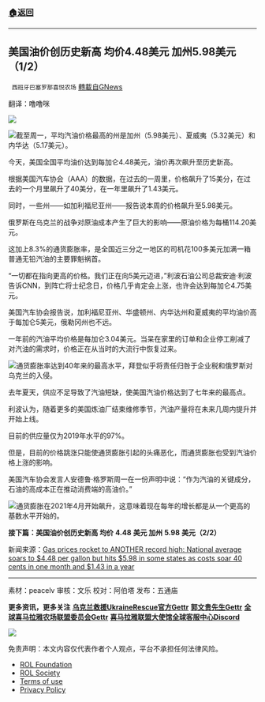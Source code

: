 ###  [:house:返回](README.md)
---


## 美国油价创历史新高 均价4.48美元 加州5.98美元（1/2）
` 西班牙巴塞罗那喜悦农场` [轉載自GNews](https://gnews.org/zh-hans/2551411/)

翻译：噜噜咪
 
![](https://assets.gnews.org/wp-content/uploads/2022/05/xin_png.001-7.jpg)
 
![](https://assets.gnews.org/wp-content/uploads/2022/05/swed789.jpg)截至周一，平均汽油价格最高的州是加州（5.98美元）、夏威夷（5.32美元）和内华达（5.17美元）。
 
今天，美国全国平均油价达到每加仑4.48美元，油价再次飙升至历史新高。
 
根据美国汽车协会（AAA）的数据，在过去的一周里，价格飙升了15美分，在过去的一个月里飙升了40美分，在一年里飙升了1.43美元。
 
同时，一些州——如加利福尼亚州——报告说本周的价格飙升至5.98美元。
 
俄罗斯在乌克兰的战争对原油成本产生了巨大的影响——原油价格为每桶114.20美元。
 
这加上8.3%的通货膨胀率，是全国近三分之一地区的司机花100多美元加满一箱普通无铅汽油的主要罪魁祸首。
 
“一切都在指向更高的价格。我们正在向5美元迈进，”利波石油公司总裁安迪·利波告诉CNN，到阵亡将士纪念日，价格几乎肯定会上涨，也许会达到每加仑4.75美元。
 
美国汽车协会报告说，加利福尼亚州、华盛顿州、内华达州和夏威夷的平均油价高于每加仑5美元，俄勒冈州也不远。
 
一年前的汽油平均价格是每加仑3.04美元。当呆在家里的订单和企业停工削减了对汽油的需求时，价格正在从当时的大流行中恢复过来。
 
![](https://assets.gnews.org/wp-content/uploads/2022/05/vbn2358.jpg)通货膨胀率达到40年来的最高水平，拜登似乎将责任归咎于企业税和俄罗斯对乌克兰的入侵。
 
去年夏天，供应不足导致了汽油短缺，使美国汽油价格达到了七年来的最高点。
 
利波认为，随着更多的美国炼油厂结束维修季节，汽油产量将在未来几周内提升并开始上线。
 
目前的供应量仅为2019年水平的97%。
 
但是，目前的价格跳涨只能使通货膨胀引起的头痛恶化，而通货膨胀也受到汽油价格上涨的影响。
 
美国汽车协会发言人安德鲁·格罗斯周一在一份声明中说：“作为汽油的关键成分，石油的高成本正在推动消费端的高油价。”
 
![](https://assets.gnews.org/wp-content/uploads/2022/05/iop147.jpg)通货膨胀在2021年4月开始飙升，这意味着现在每年的增长都是从一个更高的基数水平开始的。
 
**接下篇：美国油价创历史新高 均价** **4.48** **美元 加州** **5.98** **美元（2/2）**
 
新闻来源：[Gas prices rocket to ANOTHER record high: National average soars to $4.48 per gallon but hits $5.98 in some states as costs soar 40 cents in one month and $1.43 in a year](https://www.dailymail.co.uk/news/article-10822801/National-average-gas-soars-4-48-gallon-hit-5-98-states-costs-soar-40-cents-month.html)
 
* * *
 
素材：peacelv
审核：文乐
校对：阿伯塔
发布：五通庙
 
**更多资讯，更多关注**
[**乌克兰救援UkraineRescue官方Gettr**](https://gettr.com/user/ukrainerescue)
**[郭文贵先生Gettr](https://gettr.com/user/miles)**
[**全球喜马拉雅农场联盟委员会Gettr**](https://gettr.com/user/GlobalAlliance)
**[喜马拉雅联盟大使馆全球客服中心Discord](https://discord.gg/zv8j42srdN)**
 
![](https://assets.gnews.org/wp-content/uploads/2022/05/GNEWS_CH.-1-3-5.jpeg)

免责声明：本文内容仅代表作者个人观点，平台不承担任何法律风险。
  
- [ROL Foundation](https://rolfoundation.org/)
- [ROL Society](https://rolsociety.org/)
- [Terms of use](https://gnews.org/terms-of-use-3/)
- [Privacy Policy](https://gnews.org/privacy-policy/)
